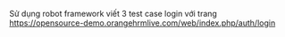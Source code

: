 Sử dụng robot framework viết 3 test case login với trang https://opensource-demo.orangehrmlive.com/web/index.php/auth/login
